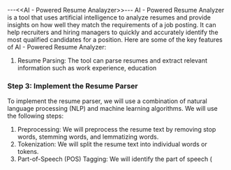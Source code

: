 ---<<AI - Powered Resume Analayzer>>---
AI - Powered Resume Analyzer is a tool that uses artificial intelligence to analyze resumes and provide insights on how well they match the requirements of a job posting. It can help recruiters and hiring managers to quickly and accurately identify the most qualified candidates for a position.
Here are some of the key features of AI - Powered Resume Analyzer:
1. Resume Parsing: The tool can parse resumes and extract relevant information such as work experience, education
### Step 3: Implement the Resume Parser
To implement the resume parser, we will use a combination of natural language processing (NLP) and
machine learning algorithms. We will use the following steps:
1. Preprocessing: We will preprocess the resume text by removing stop words, stemming words, and
lemmatizing words.
2. Tokenization: We will split the resume text into individual words or tokens.
3. Part-of-Speech (POS) Tagging: We will identify the part of speech (
